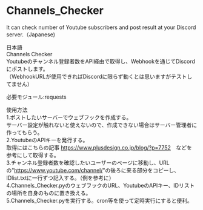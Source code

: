 # Channels_Checker
It can check number of Youtube subscribers and post result at your Discord server.（Japanese)  
  
日本語  
Channels Checker  
Youtubeのチャンネル登録者数をAPI経由で取得し、Webhookを通じてDiscordにポストします。  
（WebhookURLが使用できればDiscordに限らず動くとは思いますがテストしてません）
  
必要モジュール:requests  
  
使用方法  
1.ポストしたいサーバーでウェブフックを作成する。  
サーバー設定が触れないと使えないので、作成できない場合はサーバー管理者に作ってもらう。  
2.YoutubeのAPIキーを発行する。  
取得にはこちらの記事 <https://www.plusdesign.co.jp/blog/?p=7752>　などを参考にして取得する。  
3.チャンネル登録者数を確認したいユーザーのページに移動し、URLの"<https://www.youtube.com/channel/>"の後ろに来る部分をコピーし、
IDlist.txtに一行ずつ記入する。（例を参考に）  
4.Channels_Checker.pyのウェブフックのURL、YoutubeのAPIキー、IDリストの場所を自身のものに置き換える。  
5.Channels_Checker.pyを実行する。cron等を使って定時実行にすると便利。  
